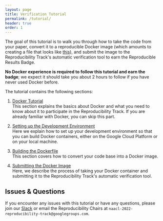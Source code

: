 ```yaml
---
layout: page
title: Verification Tutorial
permalink: /tutorial/
header: true
order: 1
---
```


The goal of this tutorial is to walk you through how to take the code from your paper, convert it to a reproducible Docker image (which amounts to creating a file that looks like [this](https://github.com/naacl2022-reproducibility-track/reproducibility-example/blob/master/Dockerfile)), and submit the image to the Reproducibility Track's automatic verification tool to earn the Reproducible Results Badge.

**No Docker experience is required to follow this tutorial and earn the badge**;
we expect it should take you about 2 hours to follow if you have never used Docker before.

The tutorial contains the following sections:

1. [Docker Tutorial](/tutorial/docker-tutorial)  
This section explains the basics about Docker and what you need to know about it to participate in the Reproducibility Track.
If you are already familiar with Docker, you can skip this part.

2. [Setting up the Development Environment](/tutorial/development-environment)  
Here we explain how to set up your development environment so that you can build Docker containers, either on the Google Cloud Platform or on your local machine.

3. [Building the Dockerfile](/tutorial/building-the-dockerfile)  
This section covers how to convert your code base into a Docker image.

4. [Submitting the Docker Image](/tutorial/submitting)  
Here, we describe the process of taking your Docker container and submitting it to the Reproducibility Track's automatic verification tool.

## Issues & Questions
If you encounter any issues with this tutorial or have any questions, please join our [Slack](https://join.slack.com/t/cs-b5i1449/shared_invite/zt-16nrrhflc-gPPQwvU7OQCEoO8YG393Ng) or email the Reproducibility Chairs at `naacl-2022-reproducibility-track@googlegroups.com`.
